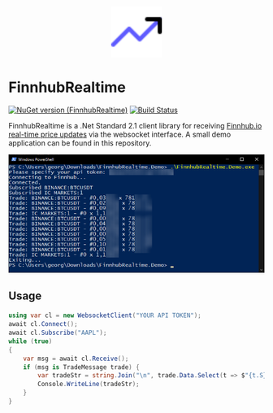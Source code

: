 <p align="center">
  <a href="https://www.nuget.org/packages/FinnhubRealtime/">
    <img
      alt="FinnhubRealtime logo"
      src="doc/logo.svg"
      width="100"
    />
  </a>
</p>

# FinnhubRealtime
[![NuGet version (FinnhubRealtime)](https://img.shields.io/nuget/v/FinnhubRealtime.svg?style=flat)](https://www.nuget.org/packages/FinnhubRealtime/)
[![Build Status](https://dev.azure.com/georg-jung/FinnhubRealtime/_apis/build/status/georg-jung.FinnhubRealtime?branchName=master)](https://dev.azure.com/georg-jung/FinnhubRealtime/_build/latest?definitionId=8&branchName=master)

FinnhubRealtime is a .Net Standard 2.1 client library for receiving [Finnhub.io](https://finnhub.io) [real-time price updates](https://finnhub.io/docs/api#websocket-price) via the websocket interface. A small demo application can be found in this repository.

![Screenshot of demo application](doc/screenshot.png)

## Usage

```csharp
using var cl = new WebsocketClient("YOUR API TOKEN");
await cl.Connect();
await cl.Subscribe("AAPL");
while (true)
{
    var msg = await cl.Receive();
    if (msg is TradeMessage trade) {
        var tradeStr = string.Join("\n", trade.Data.Select(t => $"{t.S} - #{t.V} x {t.P}"));
        Console.WriteLine(tradeStr);
    }
}
```
